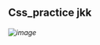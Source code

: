 ## Css_practice jkk
###### ![image](https://github.com/user-attachments/assets/846b2cf8-bba1-47d6-b679-d74dc75951ce) 
